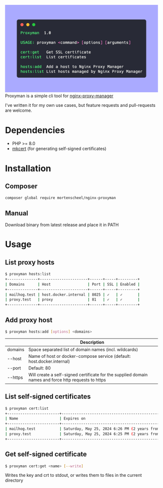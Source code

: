![Screenshot](screenshot.png)
Proxyman is a simple cli tool for [nginx-proxy-manager](https://github.com/NginxProxyManager/nginx-proxy-manager)

I've written it for my own use cases, but feature requests and pull-requests are welcome.

# Dependencies
- PHP >= 8.0
- [mkcert](https://github.com/FiloSottile/mkcert) (for generating self-signed certificates)

# Installation
## Composer
```bash
composer global require mortenscheel/nginx-proxyman
```
## Manual
Download binary from latest release and place it in PATH

# Usage
## List proxy hosts
```bash
$ proxyman hosts:list
+--------------+----------------------+------+-----+---------+
| Domains      | Host                 | Port | SSL | Enabled |
+--------------+----------------------+------+-----+---------+
| mailhog.test | host.docker.internal | 8025 | ✓   | ✓       |
| proxy.test   | proxy                | 81   | ✓   | ✓       |
+--------------+----------------------+------+-----+---------+
```
## Add proxy host
```bash
$ proxyman hosts:add [options] <domains>
```
|  | Description |
|---|---|
| domains | Space separated list of domain names (incl. wildcards) |
| --host | Name of host or docker-compose service (default: host.docker.internal)|
| --port | Default: 80 |
| --https | Will create a self-signed certificate for the supplied domain names and force http requests to https |

## List self-signed certificates
```bash
$ proxyman cert:list
+------------------------+---------------------------------------------------+
| Name                   | Expires on                                        |
+------------------------+---------------------------------------------------+
| mailhog.test           | Saturday, May 25, 2024 6:26 PM (2 years from now) |
| proxy.test             | Saturday, May 25, 2024 6:25 PM (2 years from now) |
+------------------------+---------------------------------------------------+
```
## Get self-signed certificate
```bash
$ proxyman cert:get <name> [--write]
```
Writes the key and crt to stdout, or writes them to files in the current directory
